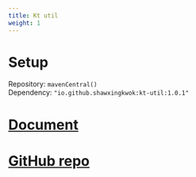 ```yaml
---
title: Kt util
weight: 1
---
```


# Setup
Repository: `mavenCentral()`  
Dependency: `"io.github.shawxingkwok:kt-util:1.0.1"`

# <a href="html/-kt-util/pers.shawxingkwok.ktutil/" target="_blank"> Document </a>

# <a href="https://github.com/ShawxingKwok/KtUtil" target="_blank"> GitHub repo </a>